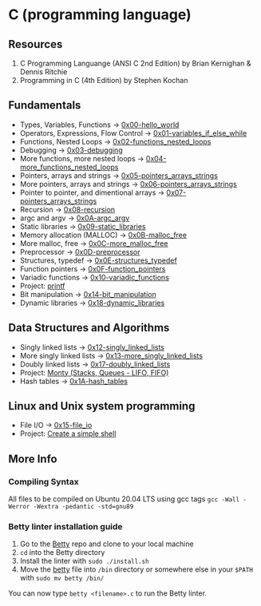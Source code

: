 # C (programming language)
## Resources
1. C Programming Languange (ANSI C 2nd Edition) by Brian Kernighan & Dennis Ritchie
2. Programming in C (4th Edition) by Stephen Kochan

## Fundamentals
* Types, Variables, Functions -> [0x00-hello_world](./0x00-hello_world)
* Operators, Expressions, Flow Control -> [0x01-variables_if_else_while](./0x01-variables_if_else_while)
* Functions, Nested Loops -> [0x02-functions_nested_loops](./0x02-functions_nested_loops)
* Debugging -> [0x03-debugging](./0x03-debugging)
* More functions, more nested loops -> [0x04-more_functions_nested_loops](./0x04-more_functions_nested_loops)
* Pointers, arrays and strings -> [0x05-pointers_arrays_strings](./0x05-pointers_arrays_strings)
* More pointers, arrays and strings -> [0x06-pointers_arrays_strings](./0x06-pointers_arrays_strings)
* Pointer to pointer, and dimentional arrays -> [0x07-pointers_arrays_strings](./0x07-pointers_arrays_strings)
* Recursion -> [0x08-recursion](./0x08-recursion)
* argc and argv -> [0x0A-argc_argv](./0x0A-argc_argv)
* Static libraries -> [0x09-static_libraries](./0x09-static_libraries)
* Memory allocation (MALLOC) -> [0x0B-malloc_free](./0x0B-malloc_free)
* More malloc, free -> [0x0C-more_malloc_free](./0x0C-more_malloc_free)
* Preprocessor -> [0x0D-preprocessor](./0x0D-preprocessor)
* Structures, typedef -> [0x0E-structures_typedef](./0x0E-structures_typedef)
* Function pointers -> [0x0F-function_pointers](./0x0F-function_pointers)
* Variadic functions -> [0x10-variadic_functions](./0x10-variadic_functions)
* Project: [printf](https://github.com/leroysb/printf)
* Bit manipulation -> [0x14-bit_manipulation](./0x14-bit_manipulation)
* Dynamic libraries -> [0x18-dynamic_libraries](./0x18-dynamic_libraries)

## Data Structures and Algorithms
* Singly linked lists -> [0x12-singly_linked_lists](./0x12-singly_linked_lists)
* More singly linked lists -> [0x13-more_singly_linked_lists](./0x13-more_singly_linked_lists)
* Doubly linked lists -> [0x17-doubly_linked_lists](./0x17-doubly_linked_lists)
* Project: [Monty (Stacks, Queues - LIFO, FIFO)](https://github.com/leroysb/monty)
* Hash tables -> [0x1A-hash_tables](./0x1A-hash_tables)

## Linux and Unix system programming
* File I/O -> [0x15-file_io](./0x15-file_io)
* Project: [Create a simple shell](https://github.com/leroysb/simple_shell)

## More Info
### Compiling Syntax
All files to be compiled on Ubuntu 20.04 LTS using gcc tags
`gcc -Wall -Werror -Wextra -pedantic -std=gnu89`

### Betty linter installation guide
1. Go to the [Betty](https://github.com/holbertonschool/Betty) repo and clone to your local machine
2. `cd` into the Betty directory
3. Install the linter with `sudo ./install.sh`
4. Move the [betty](./betty) file into `/bin` directory or somewhere else in your `$PATH` with `sudo mv betty /bin/`

You can now type `betty <filename>.c` to run the Betty linter.

